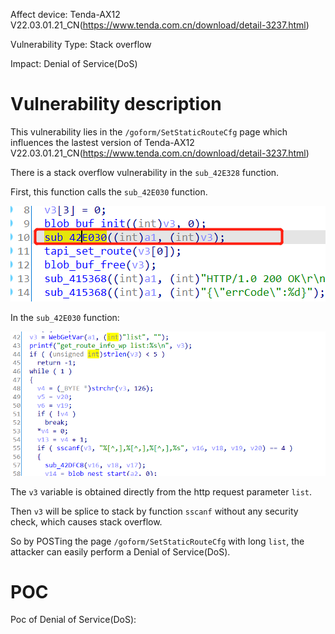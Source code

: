 Affect device: Tenda-AX12 V22.03.01.21_CN(https://www.tenda.com.cn/download/detail-3237.html)

Vulnerability Type: Stack overflow

Impact: Denial of Service(DoS)

# Vulnerability description

This vulnerability lies in the `/goform/SetStaticRouteCfg` page which influences the lastest version of Tenda-AX12 V22.03.01.21_CN(https://www.tenda.com.cn/download/detail-3237.html)

There is a stack overflow vulnerability in the `sub_42E328` function.

First, this function calls the `sub_42E030` function.

![image-20220209190513500](image/1.png)

In the `sub_42E030` function:

![image-20220209190531902](image/2.png)

The `v3` variable is obtained directly from the http request parameter `list`.

Then `v3` will be splice to stack by function `sscanf` without any security check, which causes stack overflow.

So by POSTing the page `/goform/SetStaticRouteCfg` with long `list`, the attacker can easily perform a Denial of Service(DoS).

# POC

Poc of Denial of Service(DoS):



